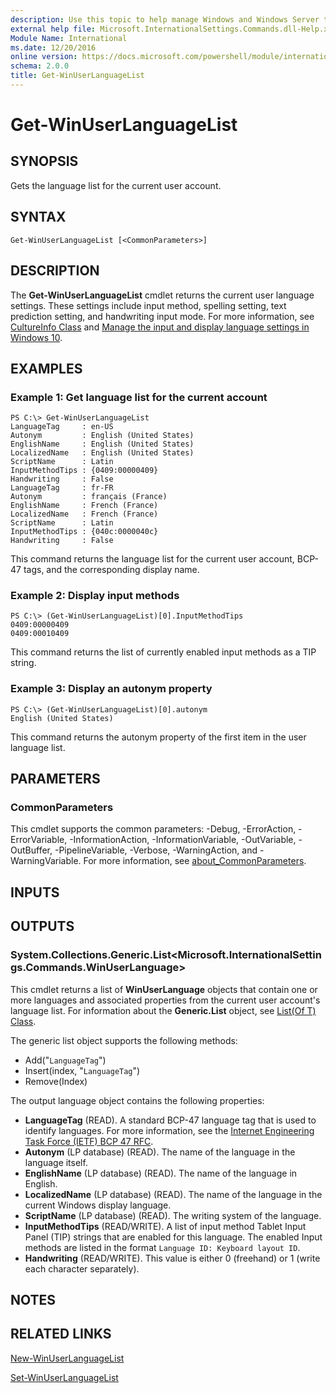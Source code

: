 ```yaml
---
description: Use this topic to help manage Windows and Windows Server technologies with Windows PowerShell.
external help file: Microsoft.InternationalSettings.Commands.dll-Help.xml
Module Name: International
ms.date: 12/20/2016
online version: https://docs.microsoft.com/powershell/module/international/get-winuserlanguagelist?view=windowsserver2019-ps&wt.mc_id=ps-gethelp
schema: 2.0.0
title: Get-WinUserLanguageList
---
```


# Get-WinUserLanguageList

## SYNOPSIS
Gets the language list for the current user account.

## SYNTAX

```
Get-WinUserLanguageList [<CommonParameters>]
```

## DESCRIPTION
The **Get-WinUserLanguageList** cmdlet returns the current user language settings.
These settings include input method, spelling setting, text prediction setting, and handwriting input mode.
For more information, see [CultureInfo Class](https://go.microsoft.com/fwlink/?LinkID=242306) and [Manage the input and display language settings in Windows 10](https://support.microsoft.com/help/4496404/windows-10-manage-the-input-and-display-language#input_language).

## EXAMPLES

### Example 1: Get language list for the current account
```
PS C:\> Get-WinUserLanguageList
LanguageTag     : en-US
Autonym         : English (United States) 
EnglishName     : English (United States) 
LocalizedName   : English (United States) 
ScriptName      : Latin
InputMethodTips : {0409:00000409}
Handwriting     : False 
LanguageTag     : fr-FR
Autonym         : français (France) 
EnglishName     : French (France) 
LocalizedName   : French (France) 
ScriptName      : Latin
InputMethodTips : {040c:0000040c}
Handwriting     : False
```

This command returns the language list for the current user account, BCP-47 tags, and the corresponding display name.

### Example 2: Display input methods
```
PS C:\> (Get-WinUserLanguageList)[0].InputMethodTips
0409:00000409
0409:00010409
```

This command returns the list of currently enabled input methods as a TIP string.

### Example 3: Display an autonym property
```
PS C:\> (Get-WinUserLanguageList)[0].autonym
English (United States)
```

This command returns the autonym property of the first item in the user language list.

## PARAMETERS

### CommonParameters
This cmdlet supports the common parameters: -Debug, -ErrorAction, -ErrorVariable, -InformationAction, -InformationVariable, -OutVariable, -OutBuffer, -PipelineVariable, -Verbose, -WarningAction, and -WarningVariable. For more information, see [about_CommonParameters](https://go.microsoft.com/fwlink/?LinkID=113216).

## INPUTS

## OUTPUTS

### System.Collections.Generic.List<Microsoft.InternationalSettings.Commands.WinUserLanguage>
This cmdlet returns a list of **WinUserLanguage** objects that contain one or more languages and associated properties from the current user account's language list.
For information about the **Generic.List** object, see [List(Of T) Class](https://go.microsoft.com/fwlink/?LinkID=243342).

The generic list object supports the following methods: 

- Add("`LanguageTag`")
- Insert(index, "`LanguageTag`")
- Remove(Index)

The output language object contains the following properties: 

- **LanguageTag** (READ).
A standard BCP-47 language tag that is used to identify languages.
For more information, see the [Internet Engineering Task Force (IETF) BCP 47 RFC](https://go.microsoft.com/fwlink/?LinkID=242207). 
- **Autonym** (LP database) (READ).
The name of the language in the language itself. 
- **EnglishName** (LP database) (READ).
The name of the language in English. 
- **LocalizedName** (LP database) (READ).
The name of the language in the current Windows display language. 
- **ScriptName** (LP database) (READ).
The writing system of the language. 
- **InputMethodTips** (READ/WRITE).
A list of input method Tablet Input Panel (TIP) strings that are enabled for this language.
The enabled Input methods are listed in the format `Language ID: Keyboard layout ID`. 
- **Handwriting** (READ/WRITE).
This value is either 0 (freehand) or 1 (write each character separately).

## NOTES

## RELATED LINKS

[New-WinUserLanguageList](./New-WinUserLanguageList.md)

[Set-WinUserLanguageList](./Set-WinUserLanguageList.md)
